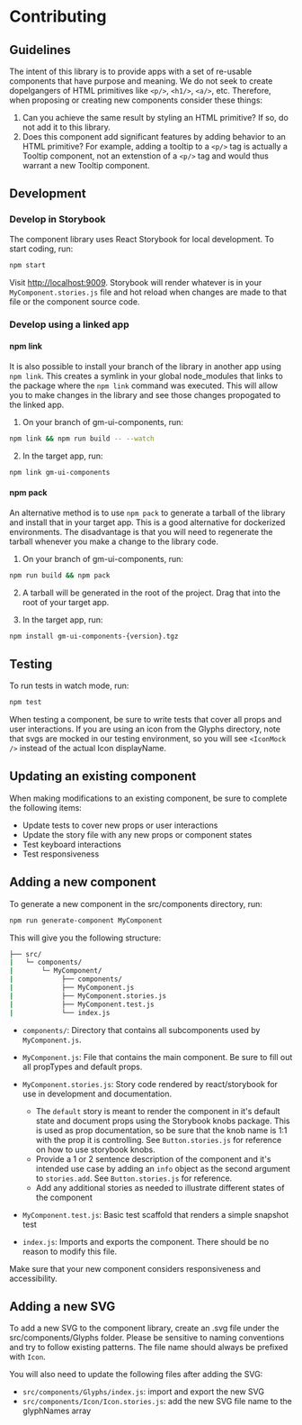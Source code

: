 # Contributing

## Guidelines

The intent of this library is to provide apps with a set of re-usable components that have purpose and meaning. We do not seek to create dopelgangers of HTML primitives like `<p/>`, `<h1/>`, `<a/>`, etc. Therefore, when proposing or creating new components consider these things:

1. Can you achieve the same result by styling an HTML primitive? If so, do not add it to this library.
2. Does this component add significant features by adding behavior to an HTML primitive? For example, adding a tooltip to a `<p/>` tag is actually a Tooltip component, not an extenstion of a `<p/>` tag and would thus warrant a new Tooltip component.

## Development

### Develop in Storybook

The component library uses React Storybook for local development. To start coding, run:

```sh
npm start
```

Visit <http://localhost:9009>. Storybook will render whatever is in your `MyComponent.stories.js` file and hot reload when changes are made to that file or the component source code.

### Develop using a linked app

#### npm link

It is also possible to install your branch of the library in another app using `npm link`. This creates a symlink in your global node_modules that links to the package where the `npm link` command was executed. This will allow you to make changes in the library and see those changes propogated to the linked app.

1. On your branch of gm-ui-components, run:

  ```sh
  npm link && npm run build -- --watch
  ```

2. In the target app, run:

  ```sh
  npm link gm-ui-components
  ```

#### npm pack

An alternative method is to use `npm pack` to generate a tarball of the library and install that in your target app. This is a good alternative for dockerized environments. The disadvantage is that you will need to regenerate the tarball whenever you make a change to the library code.

1. On your branch of gm-ui-components, run:

  ```sh
  npm run build && npm pack
  ```

2. A tarball will be generated in the root of the project. Drag that into the root of your target app.

3. In the target app, run:

  ```sh
  npm install gm-ui-components-{version}.tgz
  ```

## Testing

To run tests in watch mode, run:

```sh
npm test
```

When testing a component, be sure to write tests that cover all props and user interactions. If you are using an icon from the Glyphs directory, note that svgs are mocked in our testing environment, so you will see `<IconMock />` instead of the actual Icon displayName.

## Updating an existing component

When making modifications to an existing component, be sure to complete the following items:

- Update tests to cover new props or user interactions
- Update the story file with any new props or component states
- Test keyboard interactions
- Test responsiveness

## Adding a new component

To generate a new component in the src/components directory, run:

```sh
npm run generate-component MyComponent
```

This will give you the following structure:

```sh
├── src/
|   └─ components/
|       └─ MyComponent/
|            ├── components/
|            ├── MyComponent.js
|            ├── MyComponent.stories.js
|            ├── MyComponent.test.js
|            └── index.js
```

- `components/`: Directory that contains all subcomponents used by `MyComponent.js`.
- `MyComponent.js`: File that contains the main component. Be sure to fill out all propTypes and default props.
- `MyComponent.stories.js`: Story code rendered by react/storybook for use in development and documentation.

  - The `default` story is meant to render the component in it's default state and document props using the Storybook knobs package. This is used as prop documentation, so be sure that the knob name is 1:1 with the prop it is controlling. See `Button.stories.js` for reference on how to use storybook knobs.
  - Provide a 1 or 2 sentence description of the component and it's intended use case by adding an `info` object as the second argument to `stories.add`. See `Button.stories.js` for reference.
  - Add any additional stories as needed to illustrate different states of the component

- `MyComponent.test.js`: Basic test scaffold that renders a simple snapshot test

- `index.js`: Imports and exports the component. There should be no reason to modify this file.

Make sure that your new component considers responsiveness and accessibility.

## Adding a new SVG

To add a new SVG to the component library, create an .svg file under the src/components/Glyphs folder. Please be sensitive to naming conventions and try to follow existing patterns. The file name should always be prefixed with `Icon`.

You will also need to update the following files after adding the SVG:

- `src/components/Glyphs/index.js`: import and export the new SVG
- `src/components/Icon/Icon.stories.js`: add the new SVG file name to the glyphNames array
